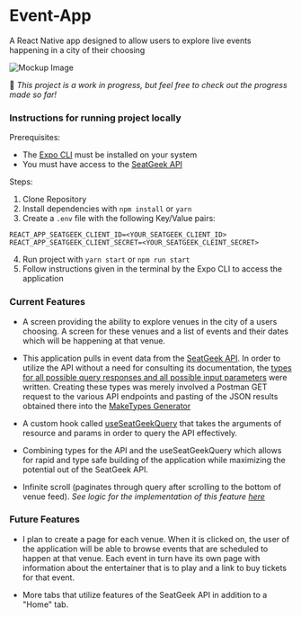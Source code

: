 # Event-App
A React Native app designed to allow users to explore live events happening in a city of their choosing 

![Mockup Image](./assets/gifs/1-14.gif)

🛑 *This project is a work in progress, but feel free to check out the progress made so far!* 

### Instructions for running project locally

Prerequisites:

- The [Expo CLI](https://docs.expo.dev/) must be installed on your system
- You must have access to the [SeatGeek API](https://seatgeek.com/build)

Steps:

1) Clone Repository
2) Install dependencies with `npm install` or `yarn`
3) Create a `.env` file with the following Key/Value pairs:
```
REACT_APP_SEATGEEK_CLIENT_ID=<YOUR_SEATGEEK_CLIENT_ID>
REACT_APP_SEATGEEK_CLIENT_SECRET=<YOUR_SEATGEEK_CLEINT_SECRET>
```
4) Run project with `yarn start` or `npm run start`
5) Follow instructions given in the terminal by the Expo CLI to access the application 


### Current Features

- A screen providing the ability to explore venues in the city of a users choosing. A screen for these venues and a list of events and their dates which will be happening at that venue. 

- This application pulls in event data from the [SeatGeek API](https://seatgeek.com/build). 
In order to utilize the API without a need for consulting its documentation, the [types for all possible query responses and all possible input parameters](https://github.com/mthomas100/Event-App/tree/master/types) were written. Creating these types was merely involved a Postman GET request to the various API endpoints and pasting of the JSON results obtained there into the [MakeTypes Generator](https://jvilk.com/MakeTypes/)

- A custom hook called [useSeatGeekQuery](https://github.com/mthomas100/Event-App/blob/master/hooks/useSeatGeekQuery.tsx) 
that takes the arguments of resource and params in order to query the API effectively. 

- Combining types for the API and the useSeatGeekQuery which allows for rapid and type safe building of the application while maximizing the potential out of the SeatGeek API.

- Infinite scroll (paginates through query after scrolling to the bottom of venue feed). *See logic for the implementation of this feature [here](https://github.com/mthomas100/Event-App/blob/master/components/VenuesList.tsx)*

### Future Features

- I plan to create a page for each venue. When it is clicked on, the user of the application will be able to browse events that are scheduled to happen at that venue. 
Each event in turn have its own page with information about the entertainer that is to play and a link to buy tickets for that event. 

- More tabs that utilize features of the SeatGeek API in addition to a "Home" tab. 

